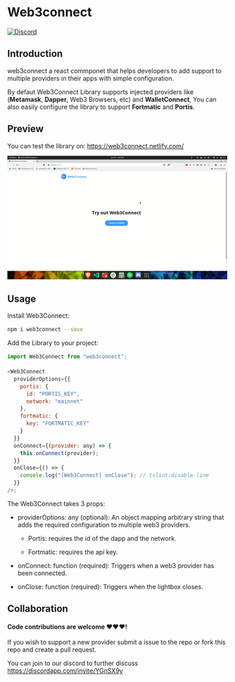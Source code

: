# Web3connect

[![Discord](https://hook.io/geo1088/discord-badge)](https://discordapp.com/invite/YGnSX9y)

## Introduction

web3connect a react commponet that helps developers to add support to multiple providers in their apps with simple configuration.

By defaut Web3Connect Library supports injected providers like (**Metamask**, **Dapper**, Web3 Browsers, etc) and **WalletConnect**, You can also easily configure the library to support **Fortmatic** and **Portis**.

## Preview

You can test the library on: https://web3connect.netlify.com/

![preview](./images/preview.gif)

## Usage

Install Web3Connect:

```bash
npm i web3connect --save
```

Add the Library to your project:

```js
import Web3Connect from "web3connect";

<Web3Connect
  providerOptions={{
    portis: {
      id: "PORTIS_KEY",
      network: "mainnet"
    },
    fortmatic: {
      key: "FORTMATIC_KEY"
    }
  }}
  onConnect={(provider: any) => {
    this.onConnect(provider);
  }}
  onClose={() => {
    console.log("[Web3Connect] onClose"); // tslint:disable-line
  }}
/>;
```

The Web3Connect takes 3 props:

- providerOptions: any (optional): An object mapping arbitrary string that adds the required configuration to multiple web3 providers.

  - Portis: requires the id of the dapp and the network.

  - Fortmatic: requires the api key.

- onConnect: function (required): Triggers when a web3 provider has been connected.

- onClose: function (required): Triggers when the lightbox closes.

## Collaboration

#### Code contributions are welcome ❤️❤️❤️!

If you wish to support a new provider submit a issue to the repo or fork this repo and create a pull request.

You can join to our discord to further discuss https://discordapp.com/invite/YGnSX9y
